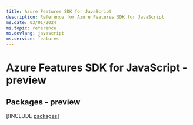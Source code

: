 ```yaml
---
title: Azure Features SDK for JavaScript
description: Reference for Azure Features SDK for JavaScript
ms.date: 03/01/2024
ms.topic: reference
ms.devlang: javascript
ms.service: features
---
```

# Azure Features SDK for JavaScript - preview
## Packages - preview
[!INCLUDE [packages](features-index.md)]
